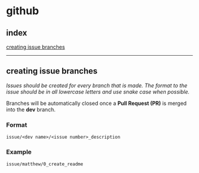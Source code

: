 # github 

## index

[creating issue branches](creating-issue-branches)

---

## creating issue branches
*Issues should be created for every branch that is made. 
The format to the issue should be in all lowercase letters and use snake case when possible.* 


Branches will be automatically closed once a **Pull Request (PR)** is merged into the **dev** branch. 

### Format

```
issue/<dev name>/<issue number>_description
```

### Example

```
issue/matthew/0_create_readme
```
